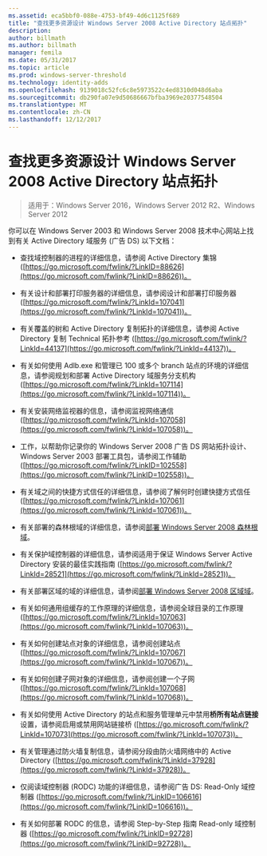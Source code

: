 ```yaml
---
ms.assetid: eca5bbf0-088e-4753-bf49-4d6c1125f689
title: "查找更多资源设计 Windows Server 2008 Active Directory 站点拓扑"
description: 
author: billmath
ms.author: billmath
manager: femila
ms.date: 05/31/2017
ms.topic: article
ms.prod: windows-server-threshold
ms.technology: identity-adds
ms.openlocfilehash: 9139018c52fc6c8e5973522c4ed8310d048d6aba
ms.sourcegitcommit: db290fa07e9d50686667bfba3969e20377548504
ms.translationtype: MT
ms.contentlocale: zh-CN
ms.lasthandoff: 12/12/2017
---
```

# <a name="finding-additional-resources-for-windows-server-2008-active-directory-site-topology-design"></a>查找更多资源设计 Windows Server 2008 Active Directory 站点拓扑

>适用于：Windows Server 2016，Windows Server 2012 R2、Windows Server 2012

你可以在 Windows Server 2003 和 Windows Server 2008 技术中心网站上找到有关 Active Directory 域服务 (广告 DS) 以下文档：  
  
-   查找域控制器的进程的详细信息，请参阅 Active Directory 集锦 ([https://go.microsoft.com/fwlink/?LinkID=88626](https://go.microsoft.com/fwlink/?LinkID=88626))。  
  
-   有关设计和部署打印服务器的详细信息，请参阅设计和部署打印服务器 ([https://go.microsoft.com/fwlink/?LinkId=107041](https://go.microsoft.com/fwlink/?LinkId=107041))。  
  
-   有关覆盖的树和 Active Directory 复制拓扑的详细信息，请参阅 Active Directory 复制 Technical 拓扑参考 ([https://go.microsoft.com/fwlink/?LinkId=44137](https://go.microsoft.com/fwlink/?LinkId=44137))。  
  
-   有关如何使用 Adlb.exe 和管理已 100 或多个 branch 站点的环境的详细信息，请参阅规划和部署 Active Directory 域服务分支机构 ([https://go.microsoft.com/fwlink/?LinkId=107114](https://go.microsoft.com/fwlink/?LinkId=107114))。  
  
-   有关安装网络监视器的信息，请参阅监视网络通信 ([https://go.microsoft.com/fwlink/?LinkId=107058](https://go.microsoft.com/fwlink/?LinkId=107058))。  
  
-   工作，以帮助你记录你的 Windows Server 2008 广告 DS 网站拓扑设计、Windows Server 2003 部署工具包，请参阅工作辅助 ([https://go.microsoft.com/fwlink/?LinkID=102558](https://go.microsoft.com/fwlink/?LinkID=102558))。  
  
-   有关域之间的快捷方式信任的详细信息，请参阅了解何时创建快捷方式信任 ([https://go.microsoft.com/fwlink/?LinkId=107061](https://go.microsoft.com/fwlink/?LinkId=107061))。  
  
-   有关部署的森林根域的详细信息，请参阅[部署 Windows Server 2008 森林根域](https://technet.microsoft.com/library/cc731174.aspx)。  
  
-   有关保护域控制器的详细信息，请参阅适用于保证 Windows Server Active Directory 安装的最佳实践指南 ([https://go.microsoft.com/fwlink/?LinkId=28521](https://go.microsoft.com/fwlink/?LinkId=28521))。  
  
-   有关部署区域的域的详细信息，请参阅[部署 Windows Server 2008 区域域](https://technet.microsoft.com/library/cc755118.aspx)。  
  
-   有关如何通用组缓存的工作原理的详细信息，请参阅全球目录的工作原理 ([https://go.microsoft.com/fwlink/?LinkId=107063](https://go.microsoft.com/fwlink/?LinkId=107063))。  
  
-   有关如何创建站点对象的详细信息，请参阅创建站点 ([https://go.microsoft.com/fwlink/?LinkId=107067](https://go.microsoft.com/fwlink/?LinkId=107067))。  
  
-   有关如何创建子网对象的详细信息，请参阅创建一个子网 ([https://go.microsoft.com/fwlink/?LinkId=107068](https://go.microsoft.com/fwlink/?LinkId=107068))。  
  
-   有关如何使用 Active Directory 的站点和服务管理单元中禁用**桥所有站点链接**设置，请参阅启用或禁用网站链接桥 ([https://go.microsoft.com/fwlink/?LinkId=107073](https://go.microsoft.com/fwlink/?LinkId=107073))。  
  
-   有关管理通过防火墙复制信息，请参阅分段由防火墙网络中的 Active Directory ([https://go.microsoft.com/fwlink/?LinkId=37928](https://go.microsoft.com/fwlink/?LinkId=37928))。  
  
-   仅阅读域控制器 (RODC) 功能的详细信息，请参阅广告 DS: Read-Only 域控制器 ([https://go.microsoft.com/fwlink/?LinkID=106616](https://go.microsoft.com/fwlink/?LinkID=106616))。  
  
-   有关如何部署 RODC 的信息，请参阅 Step-by-Step 指南 Read-only 域控制器 ([https://go.microsoft.com/fwlink/?LinkID=92728](https://go.microsoft.com/fwlink/?LinkID=92728))。  
  


